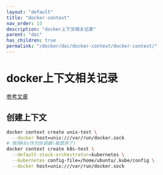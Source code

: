 ```yaml
---
layout: "default"
title: "docker-context"
nav_order: 13
description: "docker上下文相关记录"
parent: "doc"
has_children: true
permalink: "/docker/doc/docker-context/docker-context/"
---
```


# docker上下文相关记录

[参考文章](https://dockerdocs.cn/engine/context/working-with-contexts/)

## 创建上下文

```bash
docker context create unix-test \
  --docker host=unix:///var/run/docker.sock
# 使用k8s作为协调器(被遗弃了)
docker context create k8s-test \
  --default-stack-orchestrator=kubernetes \
  --kubernetes config-file=/home/ubuntu/.kube/config \
  --docker host=unix:///var/run/docker.sock
```
